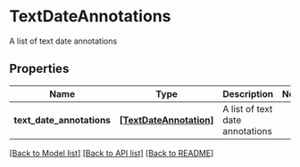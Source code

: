 # TextDateAnnotations

A list of text date annotations
## Properties
Name | Type | Description | Notes
------------ | ------------- | ------------- | -------------
**text_date_annotations** | [**[TextDateAnnotation]**](TextDateAnnotation.md) | A list of text date annotations | 

[[Back to Model list]](../README.md#documentation-for-models) [[Back to API list]](../README.md#documentation-for-api-endpoints) [[Back to README]](../README.md)


